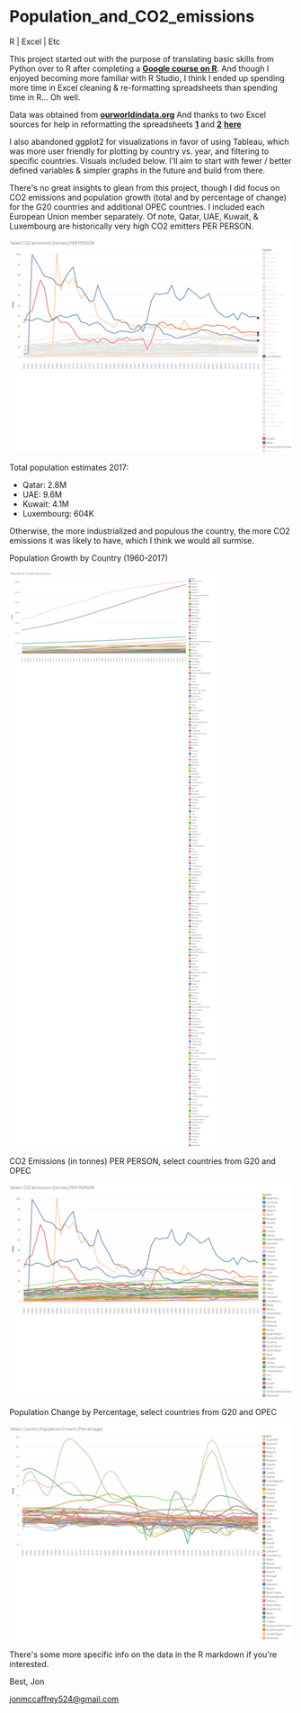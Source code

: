 # Population_and_CO2_emissions
R | Excel | Etc

This project started out with the purpose of translating basic skills from Python over to R after completing a __[Google course on R](https://www.coursera.org/account/accomplishments/verify/5VHN7T9WNPZH)__.  And though I enjoyed becoming more familiar with R Studio, I think I ended up spending more time in Excel cleaning & re-formatting spreadsheets than spending time in R...  Oh well.

Data was obtained from __[ourworldindata.org](ourworldindata.org)__  And thanks to two Excel sources for help in reformatting the spreadsheets __[1](https://www.mrexcel.com/board/threads/how-can-i-reverse-abbreviated-numbers.1143161/)__ and __[2]()__ __[here](https://www.mrexcel.com/board/threads/no-matter-what-i-do-excel-formula-returns-a-date-as-1905.1037386/)__

I also abandoned ggplot2 for visualizations in favor of using Tableau, which was more user friendly for plotting by country vs. year, and filtering to specific countries.  Visuals included below.  I'll aim to start with fewer / better defined variables & simpler graphs in the future and build from there.  

There's no great insights to glean from this project, though I did focus on CO2 emissions and population growth (total and by percentage of change) for the G20 countries and additional OPEC countries.  I included each European Union member separately.  Of note, Qatar, UAE, Kuwait, & Luxembourg are historically very high CO2 emitters PER PERSON. 

![Sheet1](https://github.com/mccafj/Population_and_CO2_emissions/blob/main/images/select_CO2_highlights.png)

Total population estimates 2017:
- Qatar: 2.8M
- UAE: 9.6M
- Kuwait: 4.1M
- Luxembourg: 604K

Otherwise, the more industrialized and populous the country, the more CO2 emissions it was likely to have, which I think we would all surmise.  

Population Growth by Country (1960-2017)

![Sheet2](https://github.com/mccafj/Population_and_CO2_emissions/blob/main/images/pop_growth_country.png)

CO2 Emissions (in tonnes) PER PERSON, select countries from G20 and OPEC

![Sheet3](https://github.com/mccafj/Population_and_CO2_emissions/blob/main/images/select_CO2.png)

Population Change by Percentage, select countries from G20 and OPEC

![Sheet4](https://github.com/mccafj/Population_and_CO2_emissions/blob/main/images/select_pop_growth_percentage.png)


There's some more specific info on the data in the R markdown if you're interested.  

Best,
Jon

jonmccaffrey524@gmail.com
